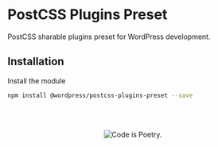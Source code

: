 # PostCSS Plugins Preset

PostCSS sharable plugins preset for WordPress development.

## Installation

Install the module

```bash
npm install @wordpress/postcss-plugins-preset --save
```

<br/><br/><p align="center"><img src="https://s.w.org/style/images/codeispoetry.png?1" alt="Code is Poetry." /></p>
